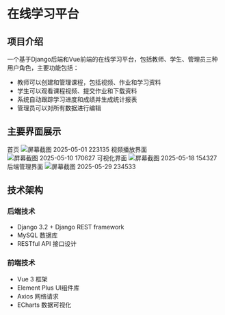 # 在线学习平台

## 项目介绍

一个基于Django后端和Vue前端的在线学习平台，包括教师、学生、管理员三种用户角色，主要功能包括：

- 教师可以创建和管理课程，包括视频、作业和学习资料
- 学生可以观看课程视频、提交作业和下载资料
- 系统自动跟踪学习进度和成绩并生成统计报表
- 管理员可以对所有数据进行编辑

## 主要界面展示
  首页
![屏幕截图 2025-05-01 223135](https://github.com/user-attachments/assets/9699138f-ab1f-439d-94c9-8ca1d908bb88)
  视频播放界面
![屏幕截图 2025-05-10 170627](https://github.com/user-attachments/assets/3f0a5c26-d971-4abc-bd8e-86f1e274b2b1)
  可视化界面
![屏幕截图 2025-05-18 154327](https://github.com/user-attachments/assets/55c2054e-dc93-4633-bab9-854b1a80b37e)
  后端管理界面
![屏幕截图 2025-05-29 234533](https://github.com/user-attachments/assets/d05ea720-a64f-4e1c-a507-5d2ca52766f3)

## 技术架构

### 后端技术
- Django 3.2 + Django REST framework
- MySQL 数据库
- RESTful API 接口设计

### 前端技术
- Vue 3 框架
- Element Plus UI组件库
- Axios 网络请求
- ECharts 数据可视化
